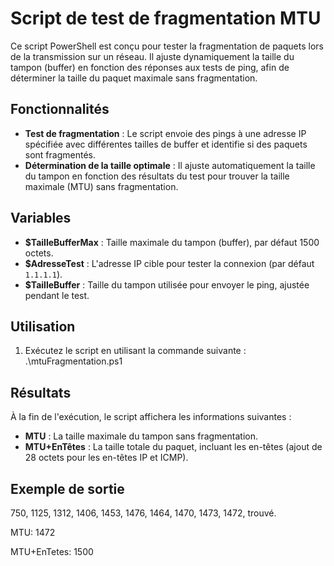 # Script de test de fragmentation MTU

Ce script PowerShell est conçu pour tester la fragmentation de paquets lors de la transmission sur un réseau. Il ajuste dynamiquement la taille du tampon (buffer) en fonction des réponses aux tests de ping, afin de déterminer la taille du paquet maximale sans fragmentation.

## Fonctionnalités

- **Test de fragmentation** : Le script envoie des pings à une adresse IP spécifiée avec différentes tailles de buffer et identifie si des paquets sont fragmentés.
- **Détermination de la taille optimale** : Il ajuste automatiquement la taille du tampon en fonction des résultats du test pour trouver la taille maximale (MTU) sans fragmentation.

## Variables

- **$TailleBufferMax** : Taille maximale du tampon (buffer), par défaut 1500 octets.
- **$AdresseTest** : L'adresse IP cible pour tester la connexion (par défaut `1.1.1.1`).
- **$TailleBuffer** : Taille du tampon utilisée pour envoyer le ping, ajustée pendant le test.

## Utilisation

1. Exécutez le script en utilisant la commande suivante :
   .\mtuFragmentation.ps1


## Résultats

À la fin de l'exécution, le script affichera les informations suivantes :

- **MTU** : La taille maximale du tampon sans fragmentation.
- **MTU+EnTêtes** : La taille totale du paquet, incluant les en-têtes (ajout de 28 octets pour les en-têtes IP et ICMP).

## Exemple de sortie

750, 1125, 1312, 1406, 1453, 1476, 1464, 1470, 1473, 1472, trouvé.

MTU: 1472

MTU+EnTetes: 1500


